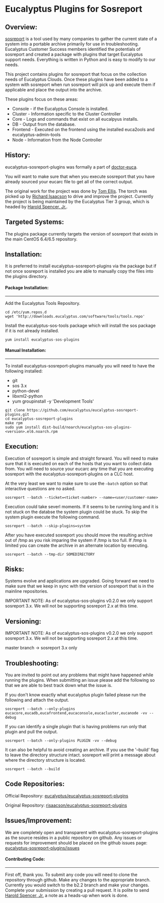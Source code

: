 # Eucalyptus Plugins for Sosreport

## Overview:
[sosreport](https://github.com/sosreport/sosreport "sosreport/sosreport") is a tool used by many companies to gather the current state of a system into a portable archive primarily for use in troubleshooting. Eucalyptus Customer Success members identified the potentials of sosreport and created a package with plugins that target Eucalyptus support needs. Everything is written in Python and is easy to modify to our needs.

This project contains plugins for sosreport that focus on the collection needs of Eucalyptus Clouds. Once these plugins have been added to a system with sosreport when run sosreport will pick up and execute them if applicable and place the output into the archive.

These plugins focus on these areas:
* Console - if the Eucalyptus Console is installed.
* Cluster - Information specific to the Cluster Controller
* Core - Logs and commands that exist on all eucalpyus installs.
* DB - Output from the database.
* Frontend - Executed on the frontend using the installed euca2ools and eucalyptus-admin-tools
* Node - Information from the Node Controller

## History:
eucalyptus-sosreport-plugins was formally a part of [doctor-euca](https://github.com/eucalyptus/doctor-euca "eucalyptus/doctor-euca").

You will want to make sure that when you execute sosreport that you have already sourced your eucarc file to get all of the correct output.

The original work for the project was done by [Tom Ellis](https://github.com/tomellis). The torch was picked up by [Richard Isaacson](https://github.com/risaacson) to drive and improve the project. Currently the project is being maintained by the Eucalyptus Tier 3 group, which is headed by [Harold Spencer, Jr.](https://github.com/hspencer77).

## Targeted Systems:
The plugins package currently targets the version of sosreport that exists in the main CentOS 6.4/6.5 repository.

## Installation:
It is preferred to install eucalyptus-sosreport-plugins via the package but if not once sosreport is installed you are able to manually copy the files into the plugins directory.

#### Package Installation:
---------------------
Add the Eucalyptus Tools Repository. 

```shell
cd /etc/yum.repos.d
wget 'http://downloads.eucalyptus.com/software/tools/tools.repo'
```

Install the eucalyptus-sos-tools package which will install the sos package if it is not already installed.

```shell
yum install eucalyptus-sos-plugins
```

#### Manual Installation:
--------------------
To install eucalyptus-sosreport-plugins manually you will need to have the following installed:

* git 
* sos 3.x
* python-devel 
* libxml2-python
* yum groupinstall -y 'Development Tools'

```shell
git clone https://github.com/eucalyptus/eucalyptus-sosreport-plugins.git
cd eucalyptus-sosreport-plugins
make rpm
sudo yum install dist-build/noarch/eucalyptus-sos-plugins-<version>.el6.noarch.rpm
```

## Execution:
Execution of sosreport is simple and straight forward. You will need to make sure that it is executed on each of the hosts that you want to collect data from. You will need to source your eucarc any time that you are executing sosreport with the eucalyptus-sosreport-plugins on a CLC host.

At the very least we want to make sure to use the `–batch` option so that interactive questions are no asked.

```shell
sosreport --batch --ticket=<ticket-number> --name=<user/customer-name>
```

Execution could take severl moments. If it seems to be running long and it is not stuck on the databse the system plugin could be stuck. To skip the system plugin execute the following command.

```shell
sosreport --batch --skip-plugins=system
```

After you have executed sosreport you should move the resulting archive out of /tmp as you risk imparing the system if /tmp is too full. If /tmp is limited you can create the archive in an alternate location by executing.

```shell
sosreport --batch --tmp-dir SOMEDIRECTORY
```

## Risks:
Systems evolve and applications are upgraded. Going forward we need to make sure that we keep in sync with the version of sosreport that is in the mainline repositories.

IMPORTANT NOTE: As of eucalyptus-sos-plugins v0.2.0 we only support sosreport 3.x.  We will not be supporting sosreport 2.x at this time.
 
## Versioning:

IMPORTANT NOTE: As of eucalyptus-sos-plugins v0.2.0 we only support sosreport 3.x.  We will not be supporting sosreport 2.x at this time.

master branch -> sosreport 3.x only

## Troubleshooting:
You are invited to point out any problems that might have happened while running the plugins. When submitting an issue please add the following so that we are able to best track down what the issue is.

If you don't know exactly what eucalyptus plugin failed please run the following and attach the output.

```shell
sosreport --batch --only-plugins eucacore,eucadb,eucafrontend,eucaconsole,eucacluster,eucanode -vv --debug
```

If you can identify a single plugin that is having problems run only that plugin and pull the output.

```shell
sosreport --batch --only-plugins PLUGIN -vv --debug
```

It can also be helpful to avoid creating an archive. If you use the '–build' flag to leave the directory structure intact. sosreport will print a message about where the directory structure is located.

```shell
sosreport --batch --build
```

## Code Repositories:
Official Repository: [eucalyptus/eucalyptus-sosreport-plugins](https://github.com/eucalyptus/eucalyptus-sosreport-plugins)

Original Repository: [risaacson/eucalyptus-sosreport-plugins](https://github.com/risaacson/eucalyptus-sosreport-plugins)

## Issues/Improvement:
We are completely open and transparent with eucalyptus-sosreport-plugins as the source resides in a public repository on github. Any issues or requests for improvement should be placed on the github issues page: [eucalyptus-sosreport-plugins/issues](https://github.com/eucalyptus/eucalyptus-sosreports/issues)

#### Contributing Code:
------------------
First off, thank you.
To submit any code you will need to clone the repository through github. Make any changes to the appropriate branch. Currently you would switch to the b2.2 branch and make your changes. Complete your submission by creating a pull request.
It is polite to send [Harold Spencer, Jr.](https://github.com/hspencer77) a note as a heads-up when work is done.
